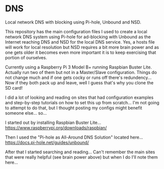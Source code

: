 # DNS
Local network DNS with blocking using Pi-hole, Unbound and NSD.

This repository has the main configuration files I used to create a local network DNS system using Pi-hole for ad-blocking with Unbound as the Internet reaching DNS and NSD for the local DNS service. Yes, a hosts file will work for local resolution but NSD requires a bit more brain power and as one gets older it becomes even more important it is to keep exercising that portion of ourselves.

Currently using a Raspberry Pi 3 Model B+ running Raspbian Buster Lite. Actually run two of them but not in a Master/Slave configuration. Things do not change much and if one gets cocky or runs off there's redundency... Now if they both pack up and leave, well I guess that's why you clone the SD card!

I did a lot of looking and reading on sites that had configuration examples and step-by-step tutorials on how to set this up from scratch... I'm not going to attempt to do that, but I thought posting my configs might benefit someone else... so...

I started out by installing Raspbian Buster Lite... https://www.raspberrypi.org/downloads/raspbian/

Then I used the "Pi-hole as All-Around DNS Solution" located here... https://docs.pi-hole.net/guides/unbound/

After that I started searching and reading... Can't remember the main sites that were really helpful (see brain power above) but when I do I'll note them here...

